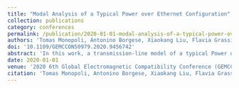```yaml
---
title: "Modal Analysis of a Typical Power over Ethernet Configuration"
collection: publications
category: conferences
permalink: /publication/2020-01-01-modal-analysis-of-a-typical-power-over-ethernet-configuration
authors: 'Tomas Monopoli, Antonino Borgese, Xiaokang Liu, Flavia Grassi, Sergio Pignari'
doi: '10.1109/GEMCCON50979.2020.9456742'
abstract: 'In this work, a transmission-line model of a typical Power over Ethernet configuration, where data and power share the same transmission medium, is investigated by resorting to modal decomposition. It is shown that in the ideal case in which all circuit components behave ideally, data and power propagate through different paths without interference. The obtained modal circuits are then used as starting point to investigate the detrimental effects on signal transmission introduced by possible imbalance (i.e., asymmetry with respect to ground) affecting the involved circuit components.'
date: 2020-01-01
venue: '2020 6th Global Electromagnetic Compatibility Conference (GEMCCON)'
citation: 'Tomas Monopoli, Antonino Borgese, Xiaokang Liu, Flavia Grassi, Sergio Pignari. (2020). &quot;Modal Analysis of a Typical Power over Ethernet Configuration&quot; <i>2020 6th Global Electromagnetic Compatibility Conference (GEMCCON)</i>.'
---
```



